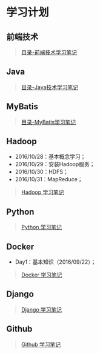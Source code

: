 # 学习计划
## 前端技术

> [目录-前端技术学习笔记](https://github.com/coolhwm/learning-front-end-dev)

## Java

> [目录-Java技术学习笔记](https://github.com/coolhwm/learning-java)

## MyBatis
> [目录-MyBatis学习笔记](https://github.com/coolhwm/learning-mybatis)

## Hadoop
- 2016/10/28：基本概念学习；
- 2016/10/29：安装Hadoop服务；
- 2016/10/30：HDFS；
- 2016/10/31：MapReduce； 

> [Hadoop 学习笔记](https://github.com/coolhwm/learning-index/tree/master/doc/hadoop)


## Python

> [Python 学习笔记](https://github.com/coolhwm/learning-index/tree/master/doc/python)

## Docker 
- Day1：基本知识（2016/09/22）；

> [Docker 学习笔记](https://github.com/coolhwm/learning-index/tree/master/doc/docker)

## Django 

> [Django 学习笔记](https://github.com/coolhwm/learning-index/tree/master/doc/django)

## Github

> [Github 学习笔记](https://github.com/coolhwm/learning-index/tree/master/doc/github)

